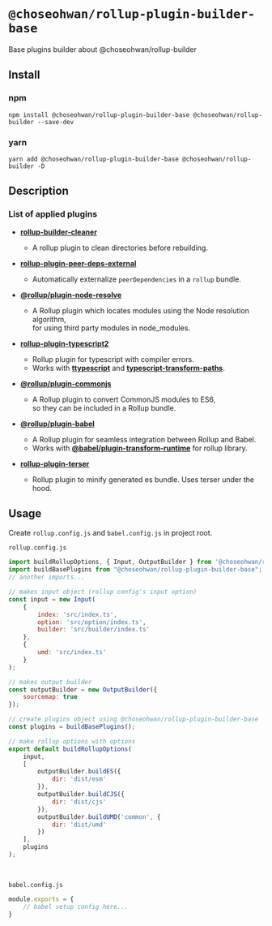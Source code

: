 # `@choseohwan/rollup-plugin-builder-base`

Base plugins builder about @choseohwan/rollup-builder 

## Install

### npm
```shell
npm install @choseohwan/rollup-plugin-builder-base @choseohwan/rollup-builder --save-dev
```

### yarn
```shell
yarn add @choseohwan/rollup-plugin-builder-base @choseohwan/rollup-builder -D
```

## Description

### List of applied plugins

- **[rollup-builder-cleaner](https://www.npmjs.com/package/rollup-plugin-cleaner)**
    - A rollup plugin to clean directories before rebuilding.


- **[rollup-plugin-peer-deps-external](https://www.npmjs.com/package/rollup-plugin-peer-deps-external)**
    - Automatically externalize `peerDependencies` in a `rollup` bundle.


- **[@rollup/plugin-node-resolve](https://www.npmjs.com/package/@rollup/plugin-node-resolve)**
    - A Rollup plugin which locates modules using the Node resolution algorithm, <br>
    for using third party modules in node_modules.


- **[rollup-plugin-typescript2](https://www.npmjs.com/package/rollup-plugin-typescript2)**
    - Rollup plugin for typescript with compiler errors.
    - Works with **[ttypescript](https://www.npmjs.com/package/ttypescript)** and **[typescript-transform-paths](https://www.npmjs.com/package/typescript-transform-paths)**. 


- **[@rollup/plugin-commonjs](https://www.npmjs.com/package/@rollup/plugin-commonjs)**
    - A Rollup plugin to convert CommonJS modules to ES6, <br>
    so they can be included in a Rollup bundle.


- **[@rollup/plugin-babel](https://www.npmjs.com/package/@rollup/plugin-babel)**
    - A Rollup plugin for seamless integration between Rollup and Babel.
    - Works with **[@babel/plugin-transform-runtime](https://www.npmjs.com/package/@babel/plugin-transform-runtime)** for rollup library.


- **[rollup-plugin-terser](https://www.npmjs.com/package/rollup-plugin-terser)**
    - Rollup plugin to minify generated es bundle. Uses terser under the hood.

## Usage

Create `rollup.config.js` and `babel.config.js` in project root.

`rollup.config.js`
```javascript
import buildRollupOptions, { Input, OutputBuilder } from '@choseohwan/rollup-builder';
import buildBasePlugins from "@choseohwan/rollup-plugin-builder-base";
// another imports...

// makes input object (rollup config's input option)
const input = new Input(
    {
        index: 'src/index.ts',
        option: 'src/option/index.ts',
        builder: 'src/builder/index.ts'
    },
    {
        umd: 'src/index.ts'
    }
);

// makes output builder
const outputBuilder = new OutputBuilder({
    sourcemap: true
});

// create plugins object using @choseohwan/rollup-plugin-builder-base
const plugins = buildBasePlugins();

// make rollup options with options
export default buildRollupOptions(
    input,
    [
        outputBuilder.buildES({
            dir: 'dist/esm'
        }),
        outputBuilder.buildCJS({
            dir: 'dist/cjs'
        }),
        outputBuilder.buildUMD('common', {
            dir: 'dist/umd'
        })
    ],
    plugins
);
```
<br>

`babel.config.js`
```javascript
module.exports = {
    // babel setup config here...
}
```